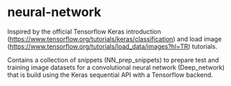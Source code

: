 # neural-network

Inspired by the official Tensorflow Keras introduction (https://www.tensorflow.org/tutorials/keras/classification) and load image (https://www.tensorflow.org/tutorials/load_data/images?hl=TR) tutorials. 

Contains a collection of snippets (NN_prep_snippets) to prepare test and training image datasets for a convolutional neural network (Deep_network) that is build using the Keras sequential API with a Tensorflow backend.
